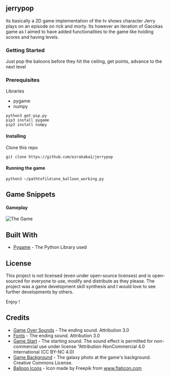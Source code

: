 ## jerrypop

its basically a 2D game implementation of the tv shows character Jerry plays on an episode on rick and morty. Its however an iteration of Gacokas game as I aimed to have added functionalities to the game like holding scores and having levels.

### Getting Started

Just pop the baloons before they hit the ceiling, get points, advance to the next level

### Prerequisites

Libraries
* pygame
* numpy

```
python3 get-pip.py
pip3 install pygame
pip3 install numpy
```

#### Installing

Clone this repo

```
git clone https://github.com/ezrakaba1/jerrypop
```

#### Running the game

```
python3 ~/pathtofile\one_balloon_working.py
```


## Game Snippets
#### Gameplay
![The Game](https://github.com/azraft277/popgame1/blob/main/assets/gameplay.png)


## Built With

* [Pygame](https://www.pygame.org/docs/) - The Python Library used

## License

This project is not licensed (even under open-source licenses) and is open-sourced for everyone to use, modify and distribute as they please. The project was a game development skill synthesis and I would love to see further developments by others.

Enjoy !

## Credits

* [Game Over Sounds](http://soundbible.com/suggest.php?q=game+over&x=0&y=0) - The ending sound. Attribution 3.0
* [Fonts](http://soundbible.com/suggest.php?q=game+over&x=0&y=0) - The ending sound. Attribution 3.0
* [Game Start](http://www.orangefreesounds.com/) - The starting sound. The sound effect is permitted for non-commercial use under license “Attribution-NonCommercial 4.0 International (CC BY-NC 4.0)
* [Game Background](https://pixabay.com/photos/starry-sky-star-galaxies-andromeda-1654074/#) - The galaxy photo at the game's background. Creative Commons License.
* [Balloon Icons](https://www.flaticon.com/free-icon/balloon_206542) - Icon made by Freepik from www.flaticon.com
